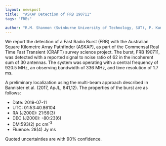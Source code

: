```yaml
---
layout: newspost
title:  "ASKAP Detection of FRB 190711"
tags: "FRBs"

author: "R.M. Shannon (Swinburne University of Technology, SUT), P. Kumar (SUT), S. Bhandari (CSIRO), J.-P. Macquart (ICRAR-Curtin University) on behalf of the ASKAP-CRAFT collaboration."
---
```


 We report the detection of a Fast Radio Burst (FRB) with the Australian Square Kilometre Array Pathfinder (ASKAP), as part of the Commensal Real Time Fast Transient (CRAFT) survey science project. The burst, FRB 190711, was detected with a reported signal to noise ratio of 62 in the incoherent sum of 30 antennas.  The system was operating with a central frequency of 920.5 MHz, an observing bandwidth of 336 MHz, and time resolution of 1.7 ms.  

A preliminary localization using the multi-beam approach described in Bannister et al. (2017, ApJL, 841,12). The properties of the burst are as follows: 

<ul>
<li><span style="font-weight: 400">Date: </span>2019-07-11 <span style="font-weight: 400">&nbsp;</span></li>
<li><span style="font-weight: 400">UTC: </span><span style="font-weight: 400">01:53:40.86104</span><b>&nbsp;</b></li>
<li><span style="font-weight: 400">RA (J2000): </span>21:56(3)</li>
<li><span style="font-weight: 400">DEC (J2000): </span>-80:23(6)</li>
<li><span style="font-weight: 400">DM:</span>593(2) <span style="font-weight: 400"> pc cm<sup>-3</sup>&nbsp;&nbsp;&nbsp;&nbsp;</span></li>
<li><span style="font-weight: 400">Fluence: </span>28(4) <span style="font-weight: 400"> Jy ms</span><b>&nbsp;</b></li>
</ul>

Quoted uncertainties are with 90% confidence.
